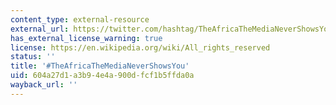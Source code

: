 ```yaml
---
content_type: external-resource
external_url: https://twitter.com/hashtag/TheAfricaTheMediaNeverShowsYou?src=hash
has_external_license_warning: true
license: https://en.wikipedia.org/wiki/All_rights_reserved
status: ''
title: '#TheAfricaTheMediaNeverShowsYou'
uid: 604a27d1-a3b9-4e4a-900d-fcf1b5ffda0a
wayback_url: ''
---
```

